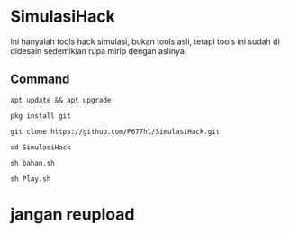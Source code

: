 # SimulasiHack


Ini hanyalah tools hack simulasi, bukan tools asli, tetapi tools ini sudah di didesain sedemikian rupa mirip dengan aslinya



<h2> Command</h2>


```
apt update && apt upgrade
```
```
pkg install git
```
```
git clone https://github.com/P677hl/SimulasiHack.git
```
```
cd SimulasiHack
```
```
sh bahan.sh
```
```
sh Play.sh
```

<h1> jangan reupload</h1>
